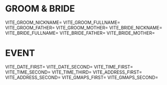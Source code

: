 # GROOM & BRIDE
VITE_GROOM_NICKNAME=
VITE_GROOM_FULLNAME=
VITE_GROOM_FATHER=
VITE_GROOM_MOTHER=
VITE_BRIDE_NICKNAME=
VITE_BRIDE_FULLNAME=
VITE_BRIDE_FATHER=
VITE_BRIDE_MOTHER=

# EVENT
VITE_DATE_FIRST=
VITE_DATE_SECOND=
VITE_TIME_FIRST=
VITE_TIME_SECOND=
VITE_TIME_THIRD=
VITE_ADDRESS_FIRST=
VITE_ADDRESS_SECOND=
VITE_GMAPS_FIRST=
VITE_GMAPS_SECOND=